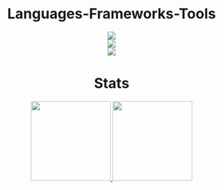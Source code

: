 <h1 align="center">Languages-Frameworks-Tools</h1>
<div align="center">
    <a href="https://github.com/flipps12">
        <img src="https://skillicons.dev/icons?i=html,css,js,ts,java,py" /><br />
        <img src="https://skillicons.dev/icons?i=react,tailwind,nodejs,express,spring,discordjs,mysql,postgres,sqlite" /><br />
        <img src="https://skillicons.dev/icons?i=windows,linux,git,github,vscode,idea,npm,docker,postman" /><br />
    </a>
</div>
<h1 align="center">Stats</h1>

<p align="center">
<a href="https://github.com/flipps12">
  <img height="160em" src="https://github-readme-stats-eight-theta.vercel.app/api?username=Flipps12&show_icons=true&theme=radical&include_all_commits=true&count_private=true"/>
  <img height="160em" src="https://github-readme-stats-eight-theta.vercel.app/api/top-langs/?username=Flipps12&layout=compact&langs_count=8&theme=radical&hide=html,css&count_private=true"/>
</a>
</p>
